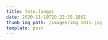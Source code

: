 ```yaml
---
title: foto.langas
date: 2020-11-19T20:22:50.286Z
thumb_img_path: /images/img_5011.jpg
template: post
---
```

